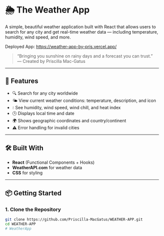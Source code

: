 # 🌦️ The Weather App

A simple, beautiful weather application built with React that allows users to search for any city and get real-time weather data — including temperature, humidity, wind speed, and more.

Deployed App: https://weather-app-by-pris.vercel.app/

> “Bringing you sunshine on rainy days and a forecast you can trust.”  
> — Created by Priscilla Mac-Gatus

---

## 🚀 Features

- 🔍 Search for any city worldwide
- 🌤️ View current weather conditions: temperature, description, and icon
- 💧 See humidity, wind speed, wind chill, and heat index
- 🕒 Displays local time and date
- 🌍 Shows geographic coordinates and country/continent
- ⚠️ Error handling for invalid cities

---

## 🛠️ Built With

- **React** (Functional Components + Hooks)
- **WeatherAPI.com** for weather data
- **CSS** for styling

---

## 📦 Getting Started

### 1. Clone the Repository

```bash
git clone https://github.com/Priscilla-MacGatus/WEATHER-APP.git
cd WEATHER-APP
# WeatherApp
```
